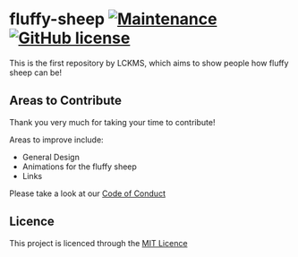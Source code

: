 # fluffy-sheep [![Maintenance](https://img.shields.io/badge/Maintained%3F-no-red.svg)](https://bitbucket.org/lbesson/ansi-colors) [![GitHub license](https://img.shields.io/github/license/Naereen/StrapDown.js.svg)](https://github.com/Naereen/StrapDown.js/blob/master/LICENSE)
This is the first repository by LCKMS, which aims to show people how fluffy sheep can be!
## Areas to Contribute
Thank you very much for taking your time to contribute!

Areas to improve include:
* General Design
* Animations for the fluffy sheep
* Links

Please take a look at our [Code of Conduct](https://github.com/LCKMS/fluffy-sheep/blob/master/CODE_OF_CONDUCT.md)
## Licence
This project is licenced through the [MIT Licence](https://github.com/LCKMS/fluffy-sheep/blob/master/LICENSE)
